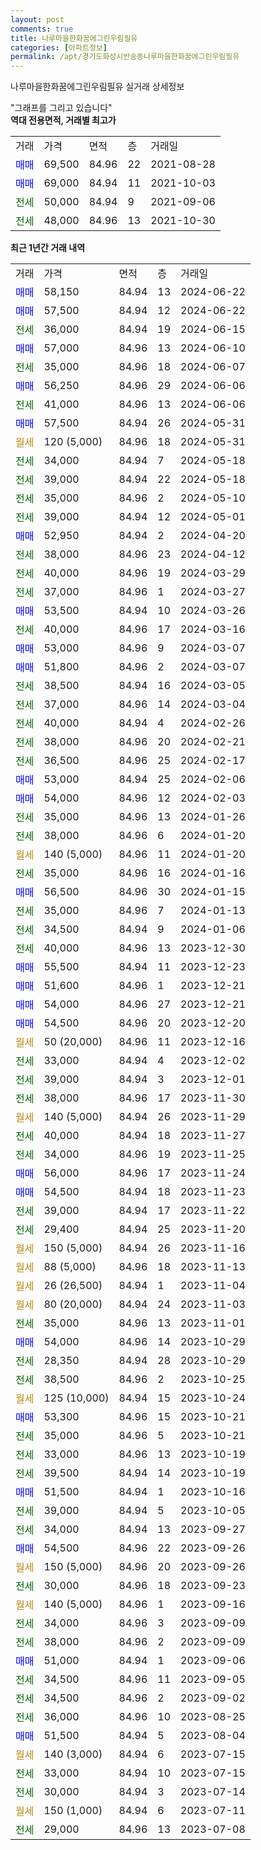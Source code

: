 ```yaml
---
layout: post
comments: true
title: 나루마을한화꿈에그린우림필유
categories: [아파트정보]
permalink: /apt/경기도화성시반송동나루마을한화꿈에그린우림필유
---
```


나루마을한화꿈에그린우림필유 실거래 상세정보

<script type="text/javascript">
  google.charts.load('current', {'packages':['line', 'corechart']});
  google.charts.setOnLoadCallback(drawChart);

  function drawChart() {
    var data = new google.visualization.DataTable();
    data.addColumn('date', '거래일');
    data.addColumn('number', "매매");
    data.addColumn('number', "전세");
    data.addColumn('number', "전매");

    data.addRows([[new Date(Date.parse("2024-06-22")), 58150, null, null], [new Date(Date.parse("2024-06-22")), 57500, null, null], [new Date(Date.parse("2024-06-15")), null, 36000, null], [new Date(Date.parse("2024-06-10")), 57000, null, null], [new Date(Date.parse("2024-06-07")), null, 35000, null], [new Date(Date.parse("2024-06-06")), 56250, null, null], [new Date(Date.parse("2024-06-06")), null, 41000, null], [new Date(Date.parse("2024-05-31")), 57500, null, null], [new Date(Date.parse("2024-05-31")), null, null, null], [new Date(Date.parse("2024-05-18")), null, 34000, null], [new Date(Date.parse("2024-05-18")), null, 39000, null], [new Date(Date.parse("2024-05-10")), null, 35000, null], [new Date(Date.parse("2024-05-01")), null, 39000, null], [new Date(Date.parse("2024-04-20")), 52950, null, null], [new Date(Date.parse("2024-04-12")), null, 38000, null], [new Date(Date.parse("2024-03-29")), null, 40000, null], [new Date(Date.parse("2024-03-27")), null, 37000, null], [new Date(Date.parse("2024-03-26")), 53500, null, null], [new Date(Date.parse("2024-03-16")), null, 40000, null], [new Date(Date.parse("2024-03-07")), 53000, null, null], [new Date(Date.parse("2024-03-07")), 51800, null, null], [new Date(Date.parse("2024-03-05")), null, 38500, null], [new Date(Date.parse("2024-03-04")), null, 37000, null], [new Date(Date.parse("2024-02-26")), null, 40000, null], [new Date(Date.parse("2024-02-21")), null, 38000, null], [new Date(Date.parse("2024-02-17")), null, 36500, null], [new Date(Date.parse("2024-02-06")), 53000, null, null], [new Date(Date.parse("2024-02-03")), 54000, null, null], [new Date(Date.parse("2024-01-26")), null, 35000, null], [new Date(Date.parse("2024-01-20")), null, 38000, null], [new Date(Date.parse("2024-01-20")), null, null, null], [new Date(Date.parse("2024-01-16")), null, 35000, null], [new Date(Date.parse("2024-01-15")), 56500, null, null], [new Date(Date.parse("2024-01-13")), null, 35000, null], [new Date(Date.parse("2024-01-06")), null, 34500, null], [new Date(Date.parse("2023-12-30")), null, 40000, null], [new Date(Date.parse("2023-12-23")), 55500, null, null], [new Date(Date.parse("2023-12-21")), 51600, null, null], [new Date(Date.parse("2023-12-21")), 54000, null, null], [new Date(Date.parse("2023-12-20")), 54500, null, null], [new Date(Date.parse("2023-12-16")), null, null, null], [new Date(Date.parse("2023-12-02")), null, 33000, null], [new Date(Date.parse("2023-12-01")), null, 39000, null], [new Date(Date.parse("2023-11-30")), null, 38000, null], [new Date(Date.parse("2023-11-29")), null, null, null], [new Date(Date.parse("2023-11-27")), null, 40000, null], [new Date(Date.parse("2023-11-25")), null, 34000, null], [new Date(Date.parse("2023-11-24")), 56000, null, null], [new Date(Date.parse("2023-11-23")), 54500, null, null], [new Date(Date.parse("2023-11-22")), null, 39000, null], [new Date(Date.parse("2023-11-20")), null, 29400, null], [new Date(Date.parse("2023-11-16")), null, null, null], [new Date(Date.parse("2023-11-13")), null, null, null], [new Date(Date.parse("2023-11-04")), null, null, null], [new Date(Date.parse("2023-11-03")), null, null, null], [new Date(Date.parse("2023-11-01")), null, 35000, null], [new Date(Date.parse("2023-10-29")), 54000, null, null], [new Date(Date.parse("2023-10-29")), null, 28350, null], [new Date(Date.parse("2023-10-25")), null, 38500, null], [new Date(Date.parse("2023-10-24")), null, null, null], [new Date(Date.parse("2023-10-21")), 53300, null, null], [new Date(Date.parse("2023-10-21")), null, 35000, null], [new Date(Date.parse("2023-10-19")), null, 33000, null], [new Date(Date.parse("2023-10-19")), null, 39500, null], [new Date(Date.parse("2023-10-16")), 51500, null, null], [new Date(Date.parse("2023-10-05")), null, 39000, null], [new Date(Date.parse("2023-09-27")), null, 34000, null], [new Date(Date.parse("2023-09-26")), 54500, null, null], [new Date(Date.parse("2023-09-26")), null, null, null], [new Date(Date.parse("2023-09-23")), null, 30000, null], [new Date(Date.parse("2023-09-16")), null, null, null], [new Date(Date.parse("2023-09-09")), null, 34000, null], [new Date(Date.parse("2023-09-09")), null, 38000, null], [new Date(Date.parse("2023-09-06")), 51000, null, null], [new Date(Date.parse("2023-09-05")), null, 34500, null], [new Date(Date.parse("2023-09-02")), null, 34500, null], [new Date(Date.parse("2023-08-25")), null, 36000, null], [new Date(Date.parse("2023-08-04")), 51500, null, null], [new Date(Date.parse("2023-07-15")), null, null, null], [new Date(Date.parse("2023-07-15")), null, 33000, null], [new Date(Date.parse("2023-07-14")), null, 30000, null], [new Date(Date.parse("2023-07-11")), null, null, null], [new Date(Date.parse("2023-07-08")), null, 29000, null]]);

    var options = {
      hAxis: {
        format: 'yyyy/MM/dd'
      },    
      lineWidth: 0,
      pointsVisible: true,    
      title: '최근 1년간 유형별 실거래가 분포',
      legend: { position: 'bottom' }
    };

    var formatter = new google.visualization.NumberFormat({pattern:'###,###'} );
    formatter.format(data, 1);
    formatter.format(data, 2);
    
    setTimeout(function() {
        var chart = new google.visualization.LineChart(document.getElementById('columnchart_material'));
        chart.draw(data, (options));
        document.getElementById('loading').style.display = 'none';
    }, 200);
  }
</script>


<div id="loading" style="z-index:20; display: block; margin-left: 0px">"그래프를 그리고 있습니다"</div>
<div id="columnchart_material" style="width: 95%; margin-left: 0px; display: block"></div>
<!-- contents start -->
<b>역대 전용면적, 거래별 최고가</b>
<table class="sortable">
    <tr>
      <td>거래</td>
      <td>가격</td>
      <td>면적</td>
      <td>층</td>
      <td>거래일</td>
    </tr>
        <tr>
          <td><a style="color: blue">매매</a></td>
          <td>69,500</td>
          <td>84.96</td>
          <td>22</td>
          <td>2021-08-28</td>
        </tr>            <tr>
          <td><a style="color: blue">매매</a></td>
          <td>69,000</td>
          <td>84.94</td>
          <td>11</td>
          <td>2021-10-03</td>
        </tr>        
        <tr>
              <td><a style="color: darkgreen">전세</a></td>
              <td>50,000</td>
              <td>84.94</td>
              <td>9</td>
              <td>2021-09-06</td>
            </tr>            <tr>
              <td><a style="color: darkgreen">전세</a></td>
              <td>48,000</td>
              <td>84.96</td>
              <td>13</td>
              <td>2021-10-30</td>
            </tr>        
    
</table>

<b>최근 1년간 거래 내역</b>

<table class="sortable">
    <tr>
      <td>거래</td>
      <td>가격</td>
      <td>면적</td>
      <td>층</td>
      <td>거래일</td>
    </tr>
    <tr>
      <td><a style="color: blue">매매</a></td>
      <td>58,150</td>
      <td>84.94</td>
      <td>13</td>
      <td>2024-06-22</td>
    </tr>          <tr>
      <td><a style="color: blue">매매</a></td>
      <td>57,500</td>
      <td>84.94</td>
      <td>12</td>
      <td>2024-06-22</td>
    </tr>          <tr>
      <td><a style="color: darkgreen">전세</a></td>
      <td>36,000</td>
      <td>84.94</td>
      <td>19</td>
      <td>2024-06-15</td>
    </tr>          <tr>
      <td><a style="color: blue">매매</a></td>
      <td>57,000</td>
      <td>84.96</td>
      <td>13</td>
      <td>2024-06-10</td>
    </tr>          <tr>
      <td><a style="color: darkgreen">전세</a></td>
      <td>35,000</td>
      <td>84.96</td>
      <td>18</td>
      <td>2024-06-07</td>
    </tr>          <tr>
      <td><a style="color: blue">매매</a></td>
      <td>56,250</td>
      <td>84.96</td>
      <td>29</td>
      <td>2024-06-06</td>
    </tr>          <tr>
      <td><a style="color: darkgreen">전세</a></td>
      <td>41,000</td>
      <td>84.96</td>
      <td>13</td>
      <td>2024-06-06</td>
    </tr>          <tr>
      <td><a style="color: blue">매매</a></td>
      <td>57,500</td>
      <td>84.94</td>
      <td>26</td>
      <td>2024-05-31</td>
    </tr>          <tr>
      <td><a style="color: darkgoldenrod">월세</a></td>
      <td>120 (5,000)</td>
      <td>84.96</td>
      <td>18</td>
      <td>2024-05-31</td>
    </tr>          <tr>
      <td><a style="color: darkgreen">전세</a></td>
      <td>34,000</td>
      <td>84.94</td>
      <td>7</td>
      <td>2024-05-18</td>
    </tr>          <tr>
      <td><a style="color: darkgreen">전세</a></td>
      <td>39,000</td>
      <td>84.94</td>
      <td>22</td>
      <td>2024-05-18</td>
    </tr>          <tr>
      <td><a style="color: darkgreen">전세</a></td>
      <td>35,000</td>
      <td>84.96</td>
      <td>2</td>
      <td>2024-05-10</td>
    </tr>          <tr>
      <td><a style="color: darkgreen">전세</a></td>
      <td>39,000</td>
      <td>84.94</td>
      <td>12</td>
      <td>2024-05-01</td>
    </tr>          <tr>
      <td><a style="color: blue">매매</a></td>
      <td>52,950</td>
      <td>84.94</td>
      <td>2</td>
      <td>2024-04-20</td>
    </tr>          <tr>
      <td><a style="color: darkgreen">전세</a></td>
      <td>38,000</td>
      <td>84.96</td>
      <td>23</td>
      <td>2024-04-12</td>
    </tr>          <tr>
      <td><a style="color: darkgreen">전세</a></td>
      <td>40,000</td>
      <td>84.96</td>
      <td>19</td>
      <td>2024-03-29</td>
    </tr>          <tr>
      <td><a style="color: darkgreen">전세</a></td>
      <td>37,000</td>
      <td>84.96</td>
      <td>1</td>
      <td>2024-03-27</td>
    </tr>          <tr>
      <td><a style="color: blue">매매</a></td>
      <td>53,500</td>
      <td>84.94</td>
      <td>10</td>
      <td>2024-03-26</td>
    </tr>          <tr>
      <td><a style="color: darkgreen">전세</a></td>
      <td>40,000</td>
      <td>84.96</td>
      <td>17</td>
      <td>2024-03-16</td>
    </tr>          <tr>
      <td><a style="color: blue">매매</a></td>
      <td>53,000</td>
      <td>84.96</td>
      <td>9</td>
      <td>2024-03-07</td>
    </tr>          <tr>
      <td><a style="color: blue">매매</a></td>
      <td>51,800</td>
      <td>84.96</td>
      <td>2</td>
      <td>2024-03-07</td>
    </tr>          <tr>
      <td><a style="color: darkgreen">전세</a></td>
      <td>38,500</td>
      <td>84.94</td>
      <td>16</td>
      <td>2024-03-05</td>
    </tr>          <tr>
      <td><a style="color: darkgreen">전세</a></td>
      <td>37,000</td>
      <td>84.96</td>
      <td>14</td>
      <td>2024-03-04</td>
    </tr>          <tr>
      <td><a style="color: darkgreen">전세</a></td>
      <td>40,000</td>
      <td>84.94</td>
      <td>4</td>
      <td>2024-02-26</td>
    </tr>          <tr>
      <td><a style="color: darkgreen">전세</a></td>
      <td>38,000</td>
      <td>84.96</td>
      <td>20</td>
      <td>2024-02-21</td>
    </tr>          <tr>
      <td><a style="color: darkgreen">전세</a></td>
      <td>36,500</td>
      <td>84.96</td>
      <td>25</td>
      <td>2024-02-17</td>
    </tr>          <tr>
      <td><a style="color: blue">매매</a></td>
      <td>53,000</td>
      <td>84.94</td>
      <td>25</td>
      <td>2024-02-06</td>
    </tr>          <tr>
      <td><a style="color: blue">매매</a></td>
      <td>54,000</td>
      <td>84.96</td>
      <td>12</td>
      <td>2024-02-03</td>
    </tr>          <tr>
      <td><a style="color: darkgreen">전세</a></td>
      <td>35,000</td>
      <td>84.96</td>
      <td>13</td>
      <td>2024-01-26</td>
    </tr>          <tr>
      <td><a style="color: darkgreen">전세</a></td>
      <td>38,000</td>
      <td>84.96</td>
      <td>6</td>
      <td>2024-01-20</td>
    </tr>          <tr>
      <td><a style="color: darkgoldenrod">월세</a></td>
      <td>140 (5,000)</td>
      <td>84.96</td>
      <td>11</td>
      <td>2024-01-20</td>
    </tr>          <tr>
      <td><a style="color: darkgreen">전세</a></td>
      <td>35,000</td>
      <td>84.96</td>
      <td>16</td>
      <td>2024-01-16</td>
    </tr>          <tr>
      <td><a style="color: blue">매매</a></td>
      <td>56,500</td>
      <td>84.96</td>
      <td>30</td>
      <td>2024-01-15</td>
    </tr>          <tr>
      <td><a style="color: darkgreen">전세</a></td>
      <td>35,000</td>
      <td>84.96</td>
      <td>7</td>
      <td>2024-01-13</td>
    </tr>          <tr>
      <td><a style="color: darkgreen">전세</a></td>
      <td>34,500</td>
      <td>84.94</td>
      <td>9</td>
      <td>2024-01-06</td>
    </tr>          <tr>
      <td><a style="color: darkgreen">전세</a></td>
      <td>40,000</td>
      <td>84.96</td>
      <td>13</td>
      <td>2023-12-30</td>
    </tr>          <tr>
      <td><a style="color: blue">매매</a></td>
      <td>55,500</td>
      <td>84.94</td>
      <td>11</td>
      <td>2023-12-23</td>
    </tr>          <tr>
      <td><a style="color: blue">매매</a></td>
      <td>51,600</td>
      <td>84.96</td>
      <td>1</td>
      <td>2023-12-21</td>
    </tr>          <tr>
      <td><a style="color: blue">매매</a></td>
      <td>54,000</td>
      <td>84.96</td>
      <td>27</td>
      <td>2023-12-21</td>
    </tr>          <tr>
      <td><a style="color: blue">매매</a></td>
      <td>54,500</td>
      <td>84.96</td>
      <td>20</td>
      <td>2023-12-20</td>
    </tr>          <tr>
      <td><a style="color: darkgoldenrod">월세</a></td>
      <td>50 (20,000)</td>
      <td>84.96</td>
      <td>11</td>
      <td>2023-12-16</td>
    </tr>          <tr>
      <td><a style="color: darkgreen">전세</a></td>
      <td>33,000</td>
      <td>84.94</td>
      <td>4</td>
      <td>2023-12-02</td>
    </tr>          <tr>
      <td><a style="color: darkgreen">전세</a></td>
      <td>39,000</td>
      <td>84.94</td>
      <td>3</td>
      <td>2023-12-01</td>
    </tr>          <tr>
      <td><a style="color: darkgreen">전세</a></td>
      <td>38,000</td>
      <td>84.96</td>
      <td>17</td>
      <td>2023-11-30</td>
    </tr>          <tr>
      <td><a style="color: darkgoldenrod">월세</a></td>
      <td>140 (5,000)</td>
      <td>84.94</td>
      <td>26</td>
      <td>2023-11-29</td>
    </tr>          <tr>
      <td><a style="color: darkgreen">전세</a></td>
      <td>40,000</td>
      <td>84.94</td>
      <td>18</td>
      <td>2023-11-27</td>
    </tr>          <tr>
      <td><a style="color: darkgreen">전세</a></td>
      <td>34,000</td>
      <td>84.96</td>
      <td>19</td>
      <td>2023-11-25</td>
    </tr>          <tr>
      <td><a style="color: blue">매매</a></td>
      <td>56,000</td>
      <td>84.96</td>
      <td>17</td>
      <td>2023-11-24</td>
    </tr>          <tr>
      <td><a style="color: blue">매매</a></td>
      <td>54,500</td>
      <td>84.94</td>
      <td>18</td>
      <td>2023-11-23</td>
    </tr>          <tr>
      <td><a style="color: darkgreen">전세</a></td>
      <td>39,000</td>
      <td>84.94</td>
      <td>17</td>
      <td>2023-11-22</td>
    </tr>          <tr>
      <td><a style="color: darkgreen">전세</a></td>
      <td>29,400</td>
      <td>84.94</td>
      <td>25</td>
      <td>2023-11-20</td>
    </tr>          <tr>
      <td><a style="color: darkgoldenrod">월세</a></td>
      <td>150 (5,000)</td>
      <td>84.94</td>
      <td>26</td>
      <td>2023-11-16</td>
    </tr>          <tr>
      <td><a style="color: darkgoldenrod">월세</a></td>
      <td>88 (5,000)</td>
      <td>84.96</td>
      <td>18</td>
      <td>2023-11-13</td>
    </tr>          <tr>
      <td><a style="color: darkgoldenrod">월세</a></td>
      <td>26 (26,500)</td>
      <td>84.94</td>
      <td>1</td>
      <td>2023-11-04</td>
    </tr>          <tr>
      <td><a style="color: darkgoldenrod">월세</a></td>
      <td>80 (20,000)</td>
      <td>84.94</td>
      <td>24</td>
      <td>2023-11-03</td>
    </tr>          <tr>
      <td><a style="color: darkgreen">전세</a></td>
      <td>35,000</td>
      <td>84.96</td>
      <td>13</td>
      <td>2023-11-01</td>
    </tr>          <tr>
      <td><a style="color: blue">매매</a></td>
      <td>54,000</td>
      <td>84.96</td>
      <td>14</td>
      <td>2023-10-29</td>
    </tr>          <tr>
      <td><a style="color: darkgreen">전세</a></td>
      <td>28,350</td>
      <td>84.94</td>
      <td>28</td>
      <td>2023-10-29</td>
    </tr>          <tr>
      <td><a style="color: darkgreen">전세</a></td>
      <td>38,500</td>
      <td>84.96</td>
      <td>2</td>
      <td>2023-10-25</td>
    </tr>          <tr>
      <td><a style="color: darkgoldenrod">월세</a></td>
      <td>125 (10,000)</td>
      <td>84.94</td>
      <td>15</td>
      <td>2023-10-24</td>
    </tr>          <tr>
      <td><a style="color: blue">매매</a></td>
      <td>53,300</td>
      <td>84.96</td>
      <td>15</td>
      <td>2023-10-21</td>
    </tr>          <tr>
      <td><a style="color: darkgreen">전세</a></td>
      <td>35,000</td>
      <td>84.96</td>
      <td>5</td>
      <td>2023-10-21</td>
    </tr>          <tr>
      <td><a style="color: darkgreen">전세</a></td>
      <td>33,000</td>
      <td>84.96</td>
      <td>13</td>
      <td>2023-10-19</td>
    </tr>          <tr>
      <td><a style="color: darkgreen">전세</a></td>
      <td>39,500</td>
      <td>84.94</td>
      <td>14</td>
      <td>2023-10-19</td>
    </tr>          <tr>
      <td><a style="color: blue">매매</a></td>
      <td>51,500</td>
      <td>84.94</td>
      <td>1</td>
      <td>2023-10-16</td>
    </tr>          <tr>
      <td><a style="color: darkgreen">전세</a></td>
      <td>39,000</td>
      <td>84.94</td>
      <td>5</td>
      <td>2023-10-05</td>
    </tr>          <tr>
      <td><a style="color: darkgreen">전세</a></td>
      <td>34,000</td>
      <td>84.94</td>
      <td>13</td>
      <td>2023-09-27</td>
    </tr>          <tr>
      <td><a style="color: blue">매매</a></td>
      <td>54,500</td>
      <td>84.96</td>
      <td>22</td>
      <td>2023-09-26</td>
    </tr>          <tr>
      <td><a style="color: darkgoldenrod">월세</a></td>
      <td>150 (5,000)</td>
      <td>84.96</td>
      <td>20</td>
      <td>2023-09-26</td>
    </tr>          <tr>
      <td><a style="color: darkgreen">전세</a></td>
      <td>30,000</td>
      <td>84.96</td>
      <td>18</td>
      <td>2023-09-23</td>
    </tr>          <tr>
      <td><a style="color: darkgoldenrod">월세</a></td>
      <td>140 (5,000)</td>
      <td>84.96</td>
      <td>1</td>
      <td>2023-09-16</td>
    </tr>          <tr>
      <td><a style="color: darkgreen">전세</a></td>
      <td>34,000</td>
      <td>84.96</td>
      <td>3</td>
      <td>2023-09-09</td>
    </tr>          <tr>
      <td><a style="color: darkgreen">전세</a></td>
      <td>38,000</td>
      <td>84.96</td>
      <td>2</td>
      <td>2023-09-09</td>
    </tr>          <tr>
      <td><a style="color: blue">매매</a></td>
      <td>51,000</td>
      <td>84.94</td>
      <td>1</td>
      <td>2023-09-06</td>
    </tr>          <tr>
      <td><a style="color: darkgreen">전세</a></td>
      <td>34,500</td>
      <td>84.96</td>
      <td>11</td>
      <td>2023-09-05</td>
    </tr>          <tr>
      <td><a style="color: darkgreen">전세</a></td>
      <td>34,500</td>
      <td>84.96</td>
      <td>2</td>
      <td>2023-09-02</td>
    </tr>          <tr>
      <td><a style="color: darkgreen">전세</a></td>
      <td>36,000</td>
      <td>84.96</td>
      <td>10</td>
      <td>2023-08-25</td>
    </tr>          <tr>
      <td><a style="color: blue">매매</a></td>
      <td>51,500</td>
      <td>84.94</td>
      <td>5</td>
      <td>2023-08-04</td>
    </tr>          <tr>
      <td><a style="color: darkgoldenrod">월세</a></td>
      <td>140 (3,000)</td>
      <td>84.94</td>
      <td>6</td>
      <td>2023-07-15</td>
    </tr>          <tr>
      <td><a style="color: darkgreen">전세</a></td>
      <td>33,000</td>
      <td>84.94</td>
      <td>10</td>
      <td>2023-07-15</td>
    </tr>          <tr>
      <td><a style="color: darkgreen">전세</a></td>
      <td>30,000</td>
      <td>84.94</td>
      <td>3</td>
      <td>2023-07-14</td>
    </tr>          <tr>
      <td><a style="color: darkgoldenrod">월세</a></td>
      <td>150 (1,000)</td>
      <td>84.94</td>
      <td>6</td>
      <td>2023-07-11</td>
    </tr>          <tr>
      <td><a style="color: darkgreen">전세</a></td>
      <td>29,000</td>
      <td>84.96</td>
      <td>13</td>
      <td>2023-07-08</td>
    </tr>      </table>
<!-- contents end -->    

